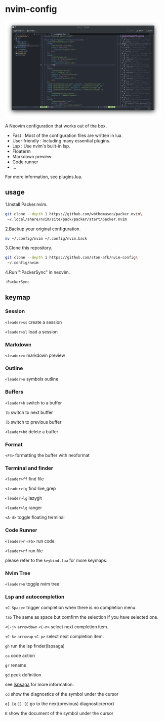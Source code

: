 # nvim-config

![screenshot](resources/Screenshot_20221125_115248.png)

A Neovim configuration that works out of the box.

- Fast :
Most of the configuration files are written in lua.
- User friendly : Including many essential plugins.
- Lsp : Use nvim's built-in lsp.
- Floaterm
- Markdown preview
- Code runner
- ...

For more information, see plugins.lua.

## usage

1.Install Packer.nvim.

```sh
git clone --depth 1 https://github.com/wbthomason/packer.nvim\
 ~/.local/share/nvim/site/pack/packer/start/packer.nvim
```

2.Backup your original configuration.

```sh
mv ~/.config/nvim ~/.config/nvim.back 
```

3.Clone this repository.

```sh
git clone --depth 1 https://github.com/ston-afk/nvim-config\
 ~/.config/nvim
```

4.Run ":PackerSync" in neovim.

```vim
:PackerSync
```

## keymap

### Session

`<leader>ss` create a session

`<leader>sl` load a session

### Markdown

`<leader>m` markdown preview

### Outline

`<leader>o` symbols outline

### Buffers

`<leader>b` switch to a buffer

`]b` switch to next buffer

`[b` switch to previous buffer

`<leader>bd` delete a buffer

### Format

`<F4>` formatting the buffer with neoformat

### Terminal and finder

`<leader>ff` find file

`<leader>fg` find live_grep

`<leader>lg` lazygit

`<leader>lg` ranger

`<A-d>` toggle floating terminal

### Code Runner

`<leader>r` `<F5>` run code

`<leader>rf` run file

please refer to the `keybind.lua` for more keymaps.

### Nvim Tree

`<leader>n` toggle nvim tree

### Lsp and autocompletion

`<C-Space>` trigger completion when there is no completion menu

`Tab` The same as space but comfirm the selection if you have selected one.

`<C-j>` `arrowdown` `<C-n>` select next completion item.

`<C-k>` `arrowup` `<C-p>` select next completion item.

`gh` run the lsp finder(lspsaga)

`ca` code action

`gr` rename

`gd` peek definition

see [lspsaga][lspsaga_configuration] for more information.

`cd` show the diagnostics of the symbol under the cursor

`e] [e`  `E] [E` go to the next(previous) diagnostic(error)

`K` show the document of the symbol under the cursor

[lspsaga_configuration]: https://github.com/glepnir/lspsaga.nvim#configuration
